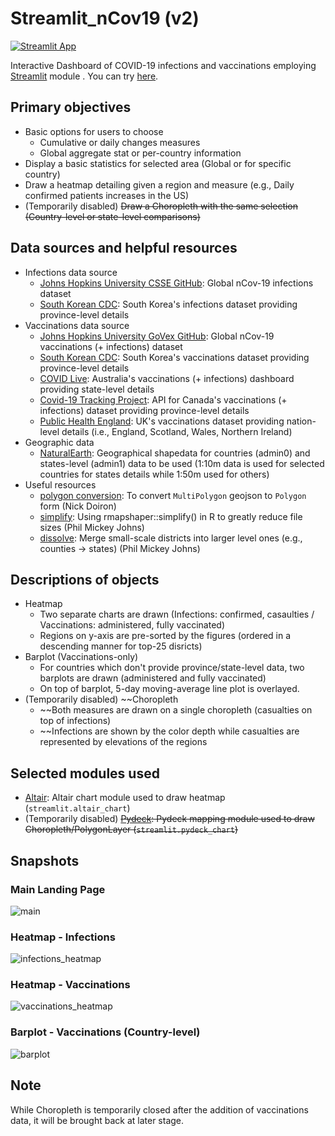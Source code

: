 # Streamlit_nCov19 (v2)
[![Streamlit App](https://static.streamlit.io/badges/streamlit_badge_black_white.svg)](https://share.streamlit.io/staedi/streamlit_ncov19/app.py)

Interactive Dashboard of COVID-19 infections and vaccinations employing [Streamlit](https://www.streamlit.io) module .
You can try [here](https://share.streamlit.io/staedi/streamlit_ncov19/app.py).

## Primary objectives
* Basic options for users to choose
  * Cumulative or daily changes measures
  * Global aggregate stat or per-country information
* Display a basic statistics for selected area (Global or for specific country)
* Draw a heatmap detailing given a region and measure (e.g., Daily confirmed patients increases in the US)
* (Temporarily disabled) ~~Draw a Choropleth with the same selection (Country-level or state-level comparisons)~~

## Data sources and helpful resources
* Infections data source
  * [Johns Hopkins University CSSE GitHub](https://github.com/CSSEGISandData/COVID-19): Global nCov-19 infections dataset
  * [South Korean CDC](http://ncov.mohw.go.kr/): South Korea's infections dataset providing province-level details
* Vaccinations data source
  * [Johns Hopkins University GoVex GitHub](https://github.com/govex/COVID-19): Global nCov-19 vaccinations (+ infections) dataset
  * [South Korean CDC](http://ncv.kdca.go.kr/): South Korea's vaccinations dataset providing province-level details
  * [COVID Live](http://covidlive.com.au/): Australia's vaccinations (+ infections) dashboard providing state-level details
  * [Covid-19 Tracking Project](http://api.covid19tracker.ca/): API for Canada's vaccinations (+ infections) dataset providing province-level details
  * [Public Health England](https://coronavirus.data.gov.uk/details/vaccinations/): UK's vaccinations dataset providing nation-level details (i.e., England, Scotland, Wales, Northern Ireland)
* Geographic data 
  * [NaturalEarth](http://naturalearthdata.com/): Geographical shapedata for countries (admin0) and states-level (admin1) data to be used (1:10m data is used for selected countries for states details while 1:50m used for others)
* Useful resources
  * [polygon conversion](https://gist.github.com/mapmeld/8742ae89c6d687171d00/): To convert `MultiPolygon` geojson to `Polygon` form (Nick Doiron)
  * [simplify](https://philmikejones.me/tutorials/2016-09-29-simplify-polygons-without-creating-slivers/): Using rmapshaper::simplify() in R to greatly reduce file sizes (Phil Mickey Johns)
  * [dissolve](https://philmikejones.me/tutorials/2015-09-03-dissolve-polygons-in-r//): Merge small-scale districts into larger level ones (e.g., counties -> states) (Phil Mickey Johns)

## Descriptions of objects
* Heatmap
  * Two separate charts are drawn (Infections: confirmed, casaulties / Vaccinations: administered, fully vaccinated)
  * Regions on y-axis are pre-sorted by the figures (ordered in a descending manner for top-25 disricts)
* Barplot (Vaccinations-only)
  * For countries which don't provide province/state-level data, two barplots are drawn (administered and fully vaccinated)
  * On top of barplot, 5-day moving-average line plot is overlayed.
* (Temporarily disabled) ~~Choropleth
  * ~~Both measures are drawn on a single choropleth (casualties on top of infections)
  * ~~Infections are shown by the color depth while casualties are represented by elevations of the regions
  
## Selected modules used
  * [Altair](http://altair-viz.github.io/): Altair chart module used to draw heatmap (`streamlit.altair_chart`)
  * (Temporarily disabled) ~~[Pydeck](http://pydeck.gl/): Pydeck mapping module used to draw Choropleth/PolygonLayer (`streamlit.pydeck_chart`)~~
  
## Snapshots
### Main Landing Page
![main](https://github.com/staedi/Streamlit_nCov19/raw/master/samples/main_v2.png)

### Heatmap - Infections
![infections_heatmap](https://github.com/staedi/Streamlit_nCov19/raw/master/samples/heatmap_infections.png)

### Heatmap - Vaccinations
![vaccinations_heatmap](https://github.com/staedi/Streamlit_nCov19/raw/master/samples/heatmap_vaccinations.png)

### Barplot - Vaccinations (Country-level)
![barplot](https://github.com/staedi/Streamlit_nCov19/raw/master/samples/barplot_vaccinations.png)

## Note
While Choropleth is temporarily closed after the addition of vaccinations data, it will be brought back at later stage.
